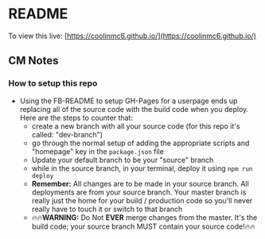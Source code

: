 # README

To view this live: [https://coolinmc6.github.io/](https://coolinmc6.github.io/)

## CM Notes

### How to setup this repo

- Using the FB-README to setup GH-Pages for a userpage ends up replacing all of the source code with the build code when you deploy. Here are the steps to counter that:
	+ create a new branch with all your source code (for this repo it's called: "dev-branch")
	+ go through the normal setup of adding the appropriate scripts and "homepage" key in the `package.json` file
	+ Update your default branch to be your "source" branch
	+ while in the source branch, in your terminal, deploy it using `npm run deploy`
	+ **Remember:** All changes are to be made in your source branch. All deployments are from your source branch. Your master branch is really just the home for your build / production code so you'll never really have to touch it or switch to that branch
	+ :fire::fire:**WARNING:** Do Not **EVER** merge changes from the master. It's the build code; your source branch MUST contain your source code!:fire::fire:
